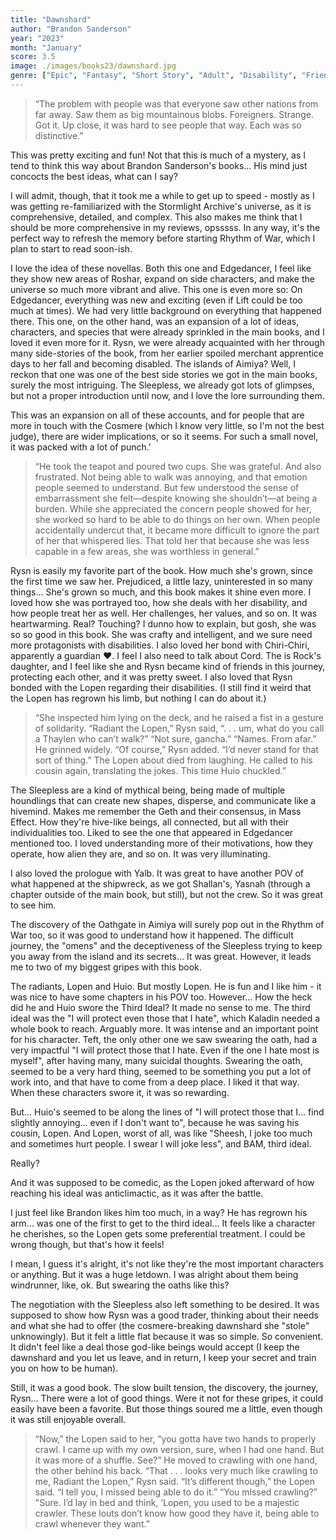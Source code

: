 ```yaml
---
title: "Dawnshard"
author: "Brandon Sanderson"
year: "2023"
month: "January"
score: 3.5
image: ./images/books23/dawnshard.jpg
genre: ["Epic", "Fantasy", "Short Story", "Adult", "Disability", "Friendship"]
---
```


> “The problem with people was that everyone saw other nations from far away. Saw them as big mountainous blobs. Foreigners. Strange. Got it. Up close, it was hard to see people that way. Each was so distinctive.”

This was pretty exciting and fun! Not that this is much of a mystery, as I tend to think this way about Brandon Sanderson's books... His mind just concocts the best ideas, what can I say?

I will admit, though, that it took me a while to get up to speed - mostly as I was getting re-familiarized with the Stormlight Archive's universe, as it is comprehensive, detailed, and complex. This also makes me think that I should be more comprehensive in my reviews, opsssss. In any way, it's the perfect way to refresh the memory before starting Rhythm of War, which I plan to start to read soon-ish.

I love the idea of these novellas. Both this one and Edgedancer, I feel like they show new areas of Roshar, expand on side characters, and make the universe so much more vibrant and alive. This one is even more so: On Edgedancer, everything was new and exciting (even if Lift could be too much at times). We had very little background on everything that happened there. This one, on the other hand, was an expansion of a lot of ideas, characters, and species that were already sprinkled in the main books, and I loved it even more for it. Rysn, we were already acquainted with her through many side-stories of the book, from her earlier spoiled merchant apprentice days to her fall and becoming disabled. The islands of Aimiya? Well, I reckon that one was one of the best side stories we got in the main books, surely the most intriguing. The Sleepless, we already got lots of glimpses, but not a proper introduction until now, and I love the lore surrounding them.

This was an expansion on all of these accounts, and for people that are more in touch with the Cosmere (which I know very little, so I'm not the best judge), there are wider implications, or so it seems. For such a small novel, it was packed with a lot of punch.'

> “He took the teapot and poured two cups. She was grateful. And also frustrated. Not being able to walk was annoying, and that emotion people seemed to understand. But few understood the sense of embarrassment she felt—despite knowing she shouldn’t—at being a burden. While she appreciated the concern people showed for her, she worked so hard to be able to do things on her own. When people accidentally undercut that, it became more difficult to ignore the part of her that whispered lies. That told her that because she was less capable in a few areas, she was worthless in general.”

Rysn is easily my favorite part of the book. How much she's grown, since the first time we saw her. Prejudiced, a little lazy, uninterested in so many things... She's grown so much, and this book makes it shine even more. I loved how she was portrayed too, how she deals with her disability, and how people treat her as well. Her challenges, her values, and so on. It was heartwarming. Real? Touching? I dunno how to explain, but gosh, she was so so good in this book. She was crafty and intelligent, and we sure need more protagonists with disabilities. I also loved her bond with Chiri-Chiri, apparently a guardian ❤️. I feel I also need to talk about Cord. The is Rock's daughter, and I feel like she and Rysn became kind of friends in this journey, protecting each other, and it was pretty sweet. I also loved that Rysn bonded with the Lopen regarding their disabilities. (I still find it weird that the Lopen has regrown his limb, but nothing I can do about it.)

> “She inspected him lying on the deck, and he raised a fist in a gesture of solidarity.
> “Radiant the Lopen,” Rysn said, “. . . um, what do you call a Thaylen who can’t walk?”
> “Not sure, gancha.”
> “Names. From afar.”
> He grinned widely.
> “Of course,” Rysn added. “I’d never stand for that sort of thing.”
> The Lopen about died from laughing. He called to his cousin again, translating the jokes. This time Huio chuckled.”

The Sleepless are a kind of mythical being, being made of multiple houndlings that can create new shapes, disperse, and communicate like a hivemind. Makes me remember the Geth and their consensus, in Mass Effect. How they're hive-like beings, all connected, but all with their individualities too. Liked to see the one that appeared in Edgedancer mentioned too. I loved understanding more of their motivations, how they operate, how alien they are, and so on. It was very illuminating.

I also loved the prologue with Yalb. It was great to have another POV of what happened at the shipwreck, as we got Shallan's, Yasnah (through a chapter outside of the main book, but still), but not the crew. So it was great to see him.

The discovery of the Oathgate in Aimiya will surely pop out in the Rhythm of War too, so it was good to understand how it happened. The difficult journey, the "omens" and the deceptiveness of the Sleepless trying to keep you away from the island and its secrets... It was great. However, it leads me to two of my biggest gripes with this book.

The radiants, Lopen and Huio. But mostly Lopen. He is fun and I like him - it was nice to have some chapters in his POV too. However... How the heck did he and Huio swore the Third Ideal? It made no sense to me. The third ideal was the "I will protect even those that I hate", which Kaladin needed a whole book to reach. Arguably more. It was intense and an important point for his character. Teft, the only other one we saw swearing the oath, had a very impactful "I will protect those that I hate. Even if the one I hate most is myself", after having many, many suicidal thoughts. Swearing the oath, seemed to be a very hard thing, seemed to be something you put a lot of work into, and that have to come from a deep place. I liked it that way. When these characters swore it, it was so rewarding.

But... Huio's seemed to be along the lines of "I will protect those that I... find slightly annoying... even if I don't want to", because he was saving his cousin, Lopen. And Lopen, worst of all, was like "Sheesh, I joke too much and sometimes hurt people. I swear I will joke less", and BAM, third ideal.

Really?

And it was supposed to be comedic, as the Lopen joked afterward of how reaching his ideal was anticlimactic, as it was after the battle.

I just feel like Brandon likes him too much, in a way? He has regrown his arm... was one of the first to get to the third ideal... It feels like a character he cherishes, so the Lopen gets some preferential treatment. I could be wrong though, but that's how it feels!

I mean, I guess it's alright, it's not like they're the most important characters or anything. But it was a huge letdown. I was alright about them being windrunner, like, ok. But swearing the oaths like this?

The negotiation with the Sleepless also left something to be desired. It was supposed to show how Rysn was a good trader, thinking about their needs and what she had to offer (the cosmere-breaking dawnshard she "stole" unknowingly). But it felt a little flat because it was so simple. So convenient. It didn't feel like a deal those god-like beings would accept (I keep the dawnshard and you let us leave, and in return, I keep your secret and train you on how to be human).

Still, it was a good book. The slow built tension, the discovery, the journey, Rysn... There were a lot of good things. Were it not for these gripes, it could easily have been a favorite. But those things soured me a little, even though it was still enjoyable overall.

> “Now,” the Lopen said to her, “you gotta have two hands to properly crawl. I came up with my own version, sure, when I had one hand. But it was more of a shuffle. See?” He moved to crawling with one hand, the other behind his back.
> “That . . . looks very much like crawling to me, Radiant the Lopen,” Rysn said.
> “It’s different though,” the Lopen said. “I tell you, I missed being able to do it.”
> “You missed crawling?”
> "Sure. I’d lay in bed and think, ‘Lopen, you used to be a majestic crawler. These louts don’t know how good they have it, being able to crawl whenever they want.”
